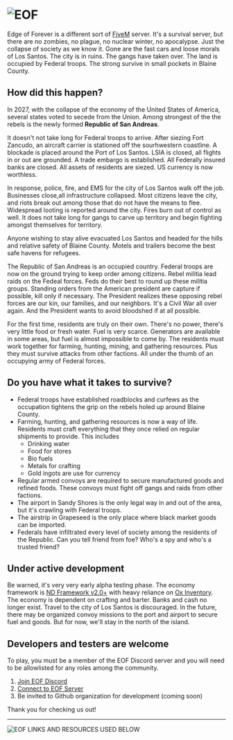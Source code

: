 # ![EOF][0]

Edge of Forever is a different sort of [FiveM][1] server. It's a survival server, but there are no zombies, no plague, no nuclear winter, no apocalypse. Just the collapse of society as we know it. Gone are the fast cars and loose morals of Los Santos. The city is in ruins. The gangs have taken over. The land is occupied by Federal troops. The strong survive in small pockets in Blaine County.

## How did this happen?

In 2027, with the collapse of the economy of the United States of America, several states voted to secede from the Union. Among strongest of the the rebels is the newly formed **Republic of San Andreas**.

It doesn't not take long for Federal troops to arrive. After siezing Fort Zancudo, an aircraft carrier is stationed off the sourhwestern coastline. A blockade is placed around the Port of Los Santos. LSIA is closed, all flights in or out are grounded. A trade embargo is established. All Federally insured banks are closed. All assets of residents are siezed. US currency is now worthless.

In response, police, fire, and EMS for the city of Los Santos walk off the job. Businesses close,all infrastructure collapsed. Most citizens leave the city, and riots break out among those that do not have the means to flee. Widespread looting is reported around the city. Fires burn out of control as well. It does not take long for gangs to carve up territory and begin fighting amongst themselves for territory.

Anyone wishing to stay alive evacuated Los Santos and headed for the hills and relative safety of Blaine County. Motels and trailers become the best safe havens for refugees.

The Republic of San Andreas is an occupied country. Federal troops are now on the ground trying to keep order among citizens. Rebel militia lead raids on the Fedeal forces. Feds do their best to round up these militia groups. Standing orders from the American president are capture if possible, kill only if necessary. The President realizes these opposing rebel forces are our kin, our families, and our neighbors. It's a Civil War all over again. And the President wants to avoid bloodshed if at all possible.

For the first time, residents are truly on their own. There's no power, there's very little food or fresh water. Fuel is very scarce. Generators are available in some areas, but fuel is almost impossible to come by. The residents must work together for farming, hunting, mining, and gathering resources. Plus they must survive attacks from other factions. All under the thumb of an occupying army of Federal forces.

## Do you have what it takes to survive?

- Federal troops have established roadblocks and curfews as the occupation tightens the grip on the rebels holed up around Blaine County.
- Farming, hunting, and gathering resources is now a way of life. Residents must craft everything that they once relied on regular shipments to provide. This includes
  - Drinking water
  - Food for stores
  - Bio fuels
  - Metals for crafting
  - Gold ingots are use for currency
- Regular armed convoys are required to secure manufactured goods and refined foods. These convoys must fight off gangs and raids from other factions.
- The airport in Sandy Shores is the only legal way in and out of the area, but it's crawling with Federal troops.
- The airstrip in Grapeseed is the only place where black market goods can be imported.
- Federals have infiltrated every level of society among the residents of the Republic. Can you tell friend from foe? Who's a spy and who's a trusted friend?

## Under active development

Be warned, it's very very early alpha testing phase. The economy framework is [ND Framework v2.0+][5] with heavy reliance on [Ox Inventory][6]. The economy is dependent on crafting and barter. Banks and cash no longer exist. Travel to the city of Los Santos is discouraged. In the future, there may be organized convoy missions to the port and airport to secure fuel and goods. But for now, we'll stay in the north of the island.

## Developers and testers are welcome

To play, you must be a member of the EOF Discord server and you will need to be allowlisted for any roles among the community.

1. [Join EOF Discord][2]
2. [Connect to EOF Server][3]
3. Be invited to Github organization for development (coming soon)

Thank you for checking us out!

---
![EOF LINKS AND RESOURCES USED BELOW][4]

[0]: https://www.davedorm.com/images/eof_text_512.png
[1]: https://fivem.net
[2]: https://discord.gg/Yt9HdGWdSY
[3]: https://cfx.re/join/op9q8y
[4]: https://www.davedorm.com/images/eof_itty.png
[5]: https://github.com/ND-Framework
[6]: https://github.com/overextended/ox_inventory
